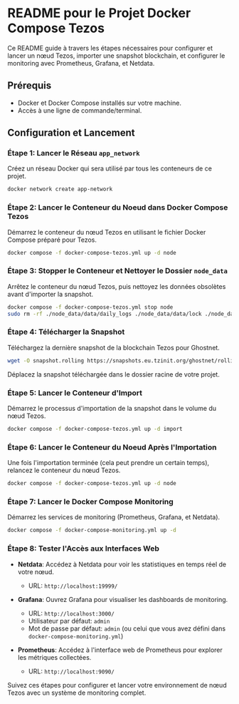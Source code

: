 
# README pour le Projet Docker Compose Tezos

Ce README guide à travers les étapes nécessaires pour configurer et lancer un nœud Tezos, importer une snapshot blockchain, et configurer le monitoring avec Prometheus, Grafana, et Netdata.

## Prérequis

- Docker et Docker Compose installés sur votre machine.
- Accès à une ligne de commande/terminal.

## Configuration et Lancement

### Étape 1: Lancer le Réseau `app_network`

Créez un réseau Docker qui sera utilisé par tous les conteneurs de ce projet.

```bash
docker network create app-network
```

### Étape 2: Lancer le Conteneur du Noeud dans Docker Compose Tezos

Démarrez le conteneur du nœud Tezos en utilisant le fichier Docker Compose préparé pour Tezos.

```bash
docker compose -f docker-compose-tezos.yml up -d node
```

### Étape 3: Stopper le Conteneur et Nettoyer le Dossier `node_data`

Arrêtez le conteneur du nœud Tezos, puis nettoyez les données obsolètes avant d'importer la snapshot.

```bash
docker compose -f docker-compose-tezos.yml stop node
sudo rm -rf ./node_data/data/daily_logs ./node_data/data/lock ./node_data/data/store ./node_data/data/context
```

### Étape 4: Télécharger la Snapshot

Téléchargez la dernière snapshot de la blockchain Tezos pour Ghostnet.

```bash
wget -O snapshot.rolling https://snapshots.eu.tzinit.org/ghostnet/rolling
```

Déplacez la snapshot téléchargée dans le dossier racine de votre projet.

### Étape 5: Lancer le Conteneur d'Import

Démarrez le processus d'importation de la snapshot dans le volume du nœud Tezos.

```bash
docker compose -f docker-compose-tezos.yml up -d import
```

### Étape 6: Lancer le Conteneur du Noeud Après l'Importation

Une fois l'importation terminée (cela peut prendre un certain temps), relancez le conteneur du nœud Tezos.

```bash
docker compose -f docker-compose-tezos.yml up -d node
```

### Étape 7: Lancer le Docker Compose Monitoring

Démarrez les services de monitoring (Prometheus, Grafana, et Netdata).

```bash
docker compose -f docker-compose-monitoring.yml up -d
```

### Étape 8: Tester l'Accès aux Interfaces Web

- **Netdata**: Accédez à Netdata pour voir les statistiques en temps réel de votre nœud.
  - URL: `http://localhost:19999/`

- **Grafana**: Ouvrez Grafana pour visualiser les dashboards de monitoring.
  - URL: `http://localhost:3000/`
  - Utilisateur par défaut: `admin`
  - Mot de passe par défaut: `admin` (ou celui que vous avez défini dans `docker-compose-monitoring.yml`)

- **Prometheus**: Accédez à l'interface web de Prometheus pour explorer les métriques collectées.
  - URL: `http://localhost:9090/`

Suivez ces étapes pour configurer et lancer votre environnement de nœud Tezos avec un système de monitoring complet.

